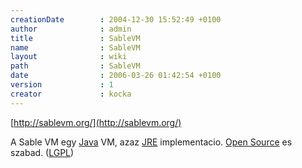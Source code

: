 ```yaml
---
creationDate        : 2004-12-30 15:52:49 +0100 
author              : admin 
title               : SableVM 
name                : SableVM 
layout              : wiki 
path                : SableVM 
date                : 2006-03-26 01:42:54 +0100 
version             : 1 
creator             : kocka 
---
```

[http://sablevm.org/](http://sablevm.org/)

A Sable VM egy [Java](java.html) VM, azaz [JRE](JRE.html) implementacio. [Open Source](Open%20Source.html) es szabad. ([LGPL](LGPL.html))
